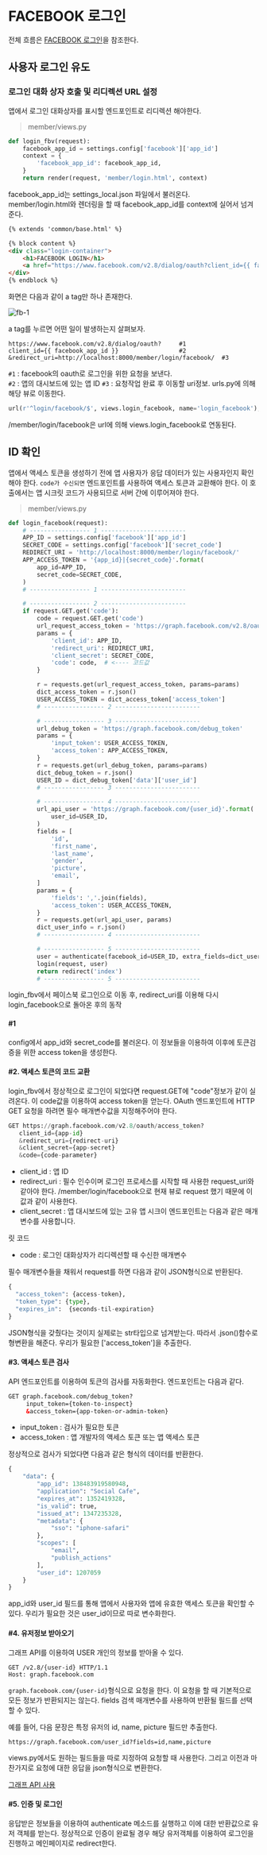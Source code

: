 # FACEBOOK 로그인

전체 흐름은 [FACEBOOK 로그인](https://developers.facebook.com/docs/facebook-login/manually-build-a-login-flow)을 참조한다. 

## 사용자 로그인 유도

### 로그인 대화 상자 호출 및 리디렉션 URL 설정

앱에서 로그인 대화상자를 표시할 엔드포인트로 리디렉션 해야한다. 

> member/views.py

```python
def login_fbv(request):
    facebook_app_id = settings.config['facebook']['app_id']
    context = {
        'facebook_app_id': facebook_app_id,
    }
    return render(request, 'member/login.html', context)
```
facebook_app_id는 settings_local.json 파일에서 불러온다.  
member/login.html와 렌더링을 할 때 facebook_app_id를 context에 실어서 넘겨준다. 

```html
{% extends 'common/base.html' %}

{% block content %}
<div class="login-container">
    <h1>FACEBOOK LOGIN</h1>
    <a href="https://www.facebook.com/v2.8/dialog/oauth?client_id={{ facebook_app_id }}&redirect_uri=http://localhost:8000/member/login/facebook/">페이스북으로 로그인</a>
</div>
{% endblock %}
```
화면은 다음과 같이 a tag만 하나 존재한다. 

![fb-1](https://s18.postimg.org/n3r59izkp/0227_1.png)

a tag를 누르면 어떤 일이 발생하는지 살펴보자.  

```
https://www.facebook.com/v2.8/dialog/oauth?		#1
client_id={{ facebook_app_id }}					#2
&redirect_uri=http://localhost:8000/member/login/facebook/  #3
```
`#1` : facebook의 oauth로 로그인을 위한 요청을 보낸다.   
`#2` : 앱의 대시보드에 있는 앱 ID 
`#3` : 요청작업 완료 후 이동할 uri정보. urls.py에 의해 해당 뷰로 이동한다.  

```python
url(r'^login/facebook/$', views.login_facebook, name='login_facebook'),
```
/member/login/facebook은 url에 의해 views.login_facebook로 연동된다.   

## ID 확인

앱에서 액세스 토큰을 생성하기 전에 앱 사용자가 응답 데이터가 있는 사용자인지 확인해야 한다. `code가 수신되면` 엔드포인트를 사용하여 액세스 토큰과 교환해야 한다. 이 호출에서는 앱 시크릿 코드가 사용되므로 서버 간에 이루어져야 한다. 

> member/views.py

```python
def login_facebook(request):
	# ----------------- 1 ------------------------
    APP_ID = settings.config['facebook']['app_id']
    SECRET_CODE = settings.config['facebook']['secret_code']
    REDIRECT_URI = 'http://localhost:8000/member/login/facebook/'
    APP_ACCESS_TOKEN = '{app_id}|{secret_code}'.format(
        app_id=APP_ID,
        secret_code=SECRET_CODE,
    )
  	# ----------------- 1 ------------------------

  	# ----------------- 2 ------------------------
    if request.GET.get('code'):
        code = request.GET.get('code')
        url_request_access_token = 'https://graph.facebook.com/v2.8/oauth/access_token'
        params = {
            'client_id': APP_ID,
            'redirect_uri': REDIRECT_URI,
            'client_secret': SECRET_CODE,
            'code': code,  # <---- 코드값
        }

        r = requests.get(url_request_access_token, params=params)
        dict_access_token = r.json()
        USER_ACCESS_TOKEN = dict_access_token['access_token']
   		# ----------------- 2 ------------------------

      	# ----------------- 3 ------------------------
        url_debug_token = 'https://graph.facebook.com/debug_token'
        params = {
            'input_token': USER_ACCESS_TOKEN,
            'access_token': APP_ACCESS_TOKEN,
        }
        r = requests.get(url_debug_token, params=params)
        dict_debug_token = r.json()
        USER_ID = dict_debug_token['data']['user_id']
      	# ----------------- 3 ------------------------

		# ----------------- 4 ------------------------
        url_api_user = 'https://graph.facebook.com/{user_id}'.format(
            user_id=USER_ID,
        )
        fields = [
            'id',
            'first_name',
            'last_name',
            'gender',
            'picture',
            'email',
        ]
        params = {
            'fields': ','.join(fields),
            'access_token': USER_ACCESS_TOKEN,
        }
        r = requests.get(url_api_user, params)
        dict_user_info = r.json()
        # ----------------- 4 ------------------------

		# ----------------- 5 ------------------------
        user = authenticate(facebook_id=USER_ID, extra_fields=dict_user_info)
        login(request, user)
        return redirect('index')
        # ----------------- 5 ------------------------
```
login_fbv에서 페이스북 로그인으로 이동 후, redirect_uri를 이용해 다시 login_facebook으로 돌아온 후의 동작

#### #1
config에서 app_id와 secret_code를 불러온다. 이 정보들을 이용하여 이후에 토큰검증을 위한 access token을 생성한다. 

#### #2. 액세스 토큰의 코드 교환
login_fbv에서 정상적으로 로그인이 되었다면 request.GET에 "code"정보가 같이 실려온다. 이 code값을 이용하여 access token을 얻는다. OAuth 엔드포인트에 HTTP GET 요청을 하려면 필수 매개변수값을 지정해주어야 한다.

```python
GET https://graph.facebook.com/v2.8/oauth/access_token?
   client_id={app-id}
   &redirect_uri={redirect-uri}
   &client_secret={app-secret}
   &code={code-parameter}
```
- client_id : 앱 ID
- redirect_uri : 필수 인수이며 로그인 프로세스를 시작할 때 사용한 request_uri와 같아야 한다. /member/login/facebook으로 현재 뷰로 request 했기 때문에 이 값과 같이 사용한다. 
- client_secret : 앱 대시보드에 있는 고유 앱 시크이 엔드포인트는 다음과 같은 매개변수를 사용합니다.

릿 코드
- code : 로그인 대화상자가 리디렉션할 때 수신한 매개변수

필수 매개변수들을 채워서 request를 하면 다음과 같이 JSON형식으로 반환된다. 
```python
{
  "access_token": {access-token}, 
  "token_type": {type},
  "expires_in":  {seconds-til-expiration}
}
```
JSON형식을 갖췄다는 것이지 실제로는 str타입으로 넘겨받는다. 따라서 .json()함수로 형변환을 해준다. 우리가 필요한 ['access_token']을 추출한다. 


#### #3. 액세스 토큰 검사
API 엔드포인트를 이용하여 토큰의 검사를 자동화한다. 엔드포인트는 다음과 같다. 

```html
GET graph.facebook.com/debug_token?
     input_token={token-to-inspect}
     &access_token={app-token-or-admin-token}
```
- input_token : 검사가 필요한 토큰
- access_token : 앱 개발자의 액세스 토큰 또는 앱 액세스 토큰

정상적으로 검사가 되었다면 다음과 같은 형식의 데이터를 반환한다. 

```python
{
    "data": {
        "app_id": 138483919580948, 
        "application": "Social Cafe", 
        "expires_at": 1352419328, 
        "is_valid": true, 
        "issued_at": 1347235328, 
        "metadata": {
            "sso": "iphone-safari"
        }, 
        "scopes": [
            "email", 
            "publish_actions"
        ], 
        "user_id": 1207059
    }
}
```
app_id와 user_id 필드를 통해 앱에서 사용자와 앱에 유효한 액세스 토큰을 확인할 수 있다. 우리가 필요한 것은 user_id이므로 따로 변수화한다.

#### #4. 유저정보 받아오기
그래프 API를 이용하여 USER 개인의 정보를 받아올 수 있다. 
```
GET /v2.8/{user-id} HTTP/1.1
Host: graph.facebook.com
```
`graph.facebook.com/{user-id}`형식으로 요청을 한다. 이 요청을 할 때 기본적으로 모든 정보가 반환되지는 않는다. fields 검색 매개변수를 사용하여 반환될 필드를 선택할 수 있다. 

예를 들어, 다음 문장은 특정 유저의 id, name, picture 필드만 추출한다. 
```
https://graph.facebook.com/user_id?fields=id,name,picture
```
views.py에서도 원하는 필드들을 따로 지정하여 요청할 때 사용한다. 그리고 이전과 마찬가지로 요청에 대한 응답을 json형식으로 변환한다. 

[그래프 API 사용](https://developers.facebook.com/docs/graph-api/using-graph-api/)

#### #5. 인증 및 로그인
응답받은 정보들을 이용하여 authenticate 메소드를 실행하고 이에 대한 반환값으로 유저 객체를 받는다. 정상적으로 인증이 완료될 경우 해당 유저객체를 이용하여 로그인을 진행하고 메인페이지로 redirect한다. 

```

















```




